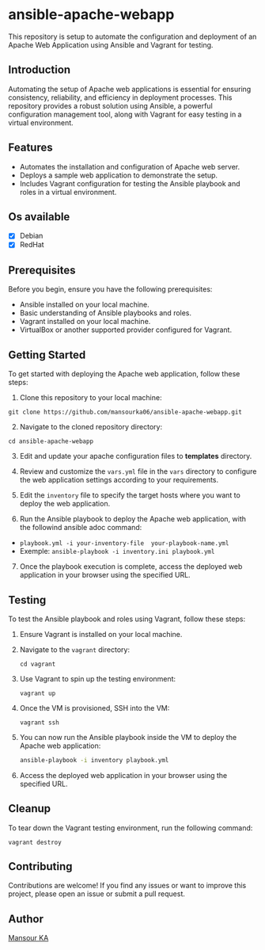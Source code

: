 # ansible-apache-webapp

This repository is setup to automate the configuration and deployment of an Apache Web Application using Ansible and Vagrant for testing.

## Introduction

Automating the setup of Apache web applications is essential for ensuring consistency, reliability, and efficiency in deployment processes. This repository provides a robust solution using Ansible, a powerful configuration management tool, along with Vagrant for easy testing in a virtual environment.

## Features

- Automates the installation and configuration of Apache web server.
- Deploys a sample web application to demonstrate the setup.
- Includes Vagrant configuration for testing the Ansible playbook and roles in a virtual environment.
  
## Os available

- [x] Debian
- [x] RedHat

## Prerequisites

Before you begin, ensure you have the following prerequisites:

- Ansible installed on your local machine.
- Basic understanding of Ansible playbooks and roles.
- Vagrant installed on your local machine.
- VirtualBox or another supported provider configured for Vagrant.

## Getting Started

To get started with deploying the Apache web application, follow these steps:

1. Clone this repository to your local machine:
```
git clone https://github.com/mansourka06/ansible-apache-webapp.git
```
2. Navigate to the cloned repository directory:

```
cd ansible-apache-webapp
``` 
   
3. Edit and update your apache configuration files to **templates** directory.

4. Review and customize the `vars.yml` file in the `vars` directory to configure the web application settings according to your requirements.

5. Edit the `inventory` file to specify the target hosts where you want to deploy the web application.

6. Run the Ansible playbook to deploy the Apache web application, with the followind ansible adoc command:
   
- `playbook.yml -i your-inventory-file  your-playbook-name.yml`
- Exemple:  `ansible-playbook -i inventory.ini playbook.yml`

7. Once the playbook execution is complete, access the deployed web application in your browser using the specified URL.

## Testing

To test the Ansible playbook and roles using Vagrant, follow these steps:

1. Ensure Vagrant is installed on your local machine.

2. Navigate to the `vagrant` directory:

    ```
    cd vagrant
    ```

3. Use Vagrant to spin up the testing environment:

    ```
    vagrant up
    ```

4. Once the VM is provisioned, SSH into the VM:

    ```
    vagrant ssh
    ```

5. You can now run the Ansible playbook inside the VM to deploy the Apache web application:

    ```bash
    ansible-playbook -i inventory playbook.yml
    ```

6. Access the deployed web application in your browser using the specified URL.

## Cleanup

To tear down the Vagrant testing environment, run the following command:

```
vagrant destroy
```

## Contributing
Contributions are welcome! If you find any issues or want to improve this project, please open an issue or submit a pull request.

## Author
[Mansour KA](https://github.com/mansourka06)
